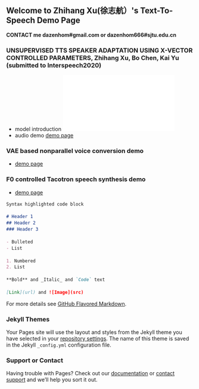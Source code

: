 ## Welcome to Zhihang Xu(徐志航）'s Text-To-Speech Demo Page
**CONTACT me dazenhom#gmail.com or dazenhom666#sjtu.edu.cn**
### UNSUPERVISED TTS SPEAKER ADAPTATION USING X-VECTOR CONTROLLED PARAMETERS, Zhihang Xu, Bo Chen, Kai Yu (submitted to Interspeech2020)
- model introduction
![Image](pic/tacotron.pdf)
- audio demo
[demo page](https://dazenhom.github.io/sjtu_tts_report/20181023/old_mean/mean.html)

### VAE based nonparallel voice conversion demo
- [demo page](https://dazenhom.github.io/sjtu_tts_report/20181023/old_mean/mean.html)

### F0 controlled Tacotron speech synthesis demo
- [demo page](https://dazenhom.github.io/sjtu_tts_report/20181023/old_mean/mean.html)

```markdown
Syntax highlighted code block

# Header 1
## Header 2
### Header 3

- Bulleted
- List

1. Numbered
2. List

**Bold** and _Italic_ and `Code` text

[Link](url) and ![Image](src)
```

For more details see [GitHub Flavored Markdown](https://guides.github.com/features/mastering-markdown/).

### Jekyll Themes

Your Pages site will use the layout and styles from the Jekyll theme you have selected in your [repository settings](https://github.com/dazenhom/dazenhom.github.io/settings). The name of this theme is saved in the Jekyll `_config.yml` configuration file.

### Support or Contact

Having trouble with Pages? Check out our [documentation](https://help.github.com/categories/github-pages-basics/) or [contact support](https://github.com/contact) and we’ll help you sort it out.
